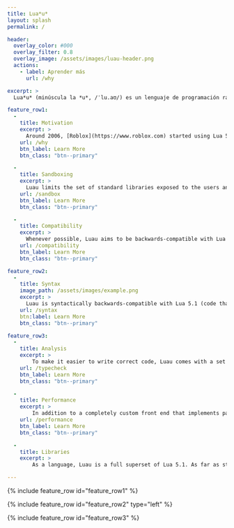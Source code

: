 ```yaml
---
title: Lua*u*
layout: splash
permalink: /

header:
  overlay_color: #000
  overlay_filter: 0.8
  overlay_image: /assets/images/luau-header.png
  actions:
    - label: Aprender más
      url: /why

excerpt: >
  Lua*u* (minúscula la *u*, /ˈlu.aʊ/) es un lenguaje de programación rápido, pequeño, seguro, y gradualmente tipado que se puede integrar en aplicaciones, derivado de Lua. Es usado por desarrolladores en Roblox para escribir el código de sus juegos, al igual que los ingenieros de Roblox para implementar grandes partes de código para el usuario al igual que porciones del editor (Roblox Studio) como plugins.

feature_row1:
  - 
    title: Motivation
    excerpt: >
      Around 2006, [Roblox](https://www.roblox.com) started using Lua 5.1 as a scripting language for games. Over the years we ended up substantially evolving the implementation and the language; to support growing sophistication of games on the Roblox platform, growing team sizes and large internal teams writing a lot of code for application/editor (1+MLOC as of 2020), we had to invest in performance, ease of use and language tooling, and introduce a gradual type system to the language. 
    url: /why
    btn_label: Learn More
    btn_class: "btn--primary"

  - 
    title: Sandboxing
    excerpt: >
      Luau limits the set of standard libraries exposed to the users and implements extra sandboxing features to be able to run unprivileged code (written by our game developers) side by side with privileged code (written by us). This results in an execution environment that is different from what is commonplace in Lua. 
    url: /sandbox
    btn_label: Learn More
    btn_class: "btn--primary"

  - 
    title: Compatibility
    excerpt: >
      Whenever possible, Luau aims to be backwards-compatible with Lua 5.1 and at the same time to incorporate features from later revisions of Lua. However, Luau is not a full superset of later versions of Lua - we do not agree with some design decisions made by the Lua authors, and have different use cases and constraints. All post-5.1 Lua features, along with their support status in Luau, [are documented here](compatibility).
    url: /compatibility
    btn_label: Learn More
    btn_class: "btn--primary"

feature_row2:
  - 
    title: Syntax
    image_path: /assets/images/example.png
    excerpt: >
      Luau is syntactically backwards-compatible with Lua 5.1 (code that is valid Lua 5.1 is also valid Luau); however, we have extended the language with a set of syntactical features that make the language more familiar and ergonomic. The syntax [is described here](syntax).
    url: /syntax
    btn:label: Learn More
    btn_class: "btn--primary"

feature_row3:
  - 
    title: Analysis
    excerpt: >
        To make it easier to write correct code, Luau comes with a set of analysis tools that can surface common mistakes. These consist of a linter and a type checker, colloquially known as script analysis, and can be used from [Roblox Studio](https://developer.roblox.com/en-us/articles/The-Script-Analysis-Tool). The linting passes are [described here](lint), and the type checking user guide can [be found here](typecheck).
    url: /typecheck
    btn_label: Learn More
    btn_class: "btn--primary"

  - 
    title: Performance
    excerpt: >
        In addition to a completely custom front end that implements parsing, linting and type checking, Luau runtime features new bytecode, interpreter and compiler that are heavily tuned for performance. Luau currently does not implement Just-In-Time compilation, but its interpreter is often competitive with LuaJIT interpreter on a wide set of benchmarks. We continue to optimize the runtime and rewrite portions of it to be even more efficient, including plans for a new garbage collector and further library optimizations, as well as an eventual JIT/AOT option. While our overall goal is to minimize the amount of time programmers spend tuning performance, some details about the performance characteristics are [provided for inquisitive minds](performance).
    url: /performance
    btn_label: Learn More
    btn_class: "btn--primary"

  -
    title: Libraries
    excerpt: >
        As a language, Luau is a full superset of Lua 5.1. As far as standard library is concerned, some functions had to be removed from the builtin libraries, and some functions had to be added. Additionally, Luau is currently only runnable from the context of the Roblox engine, which exposes a large API surface [documented on Roblox developer portal](https://developer.roblox.com/en-us/api-reference).

---
```


{% include feature_row id="feature_row1" %}

{% include feature_row id="feature_row2" type="left" %}

{% include feature_row id="feature_row3" %}
